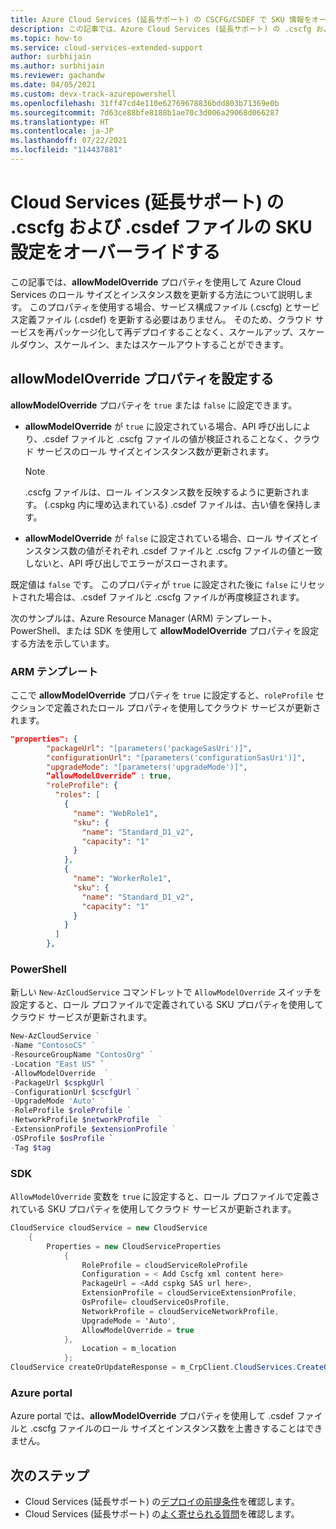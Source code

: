 ```yaml
---
title: Azure Cloud Services (延長サポート) の CSCFG/CSDEF で SKU 情報をオーバーライドする
description: この記事では、Azure Cloud Services (延長サポート) の .cscfg および .csdef ファイルの SKU 情報をオーバーライドする方法について説明します。
ms.topic: how-to
ms.service: cloud-services-extended-support
author: surbhijain
ms.author: surbhijain
ms.reviewer: gachandw
ms.date: 04/05/2021
ms.custom: devx-track-azurepowershell
ms.openlocfilehash: 31ff47cd4e110e62769678836bdd803b71369e0b
ms.sourcegitcommit: 7d63ce88bfe8188b1ae70c3d006a29068d066287
ms.translationtype: HT
ms.contentlocale: ja-JP
ms.lasthandoff: 07/22/2021
ms.locfileid: "114437881"
---
```

# <a name="override-sku-settings-in-cscfg-and-csdef-files-for-cloud-services-extended-support"></a>Cloud Services (延長サポート) の .cscfg および .csdef ファイルの SKU 設定をオーバーライドする

この記事では、**allowModelOverride** プロパティを使用して Azure Cloud Services のロール サイズとインスタンス数を更新する方法について説明します。 このプロパティを使用する場合、サービス構成ファイル (.cscfg) とサービス定義ファイル (.csdef) を更新する必要はありません。 そのため、クラウド サービスを再パッケージ化して再デプロイすることなく、スケールアップ、スケールダウン、スケールイン、またはスケールアウトすることができます。

## <a name="set-the-allowmodeloverride-property"></a>allowModelOverride プロパティを設定する
**allowModelOverride** プロパティを `true` または `false` に設定できます。 
* **allowModelOverride** が `true` に設定されている場合、API 呼び出しにより、.csdef ファイルと .cscfg ファイルの値が検証されることなく、クラウド サービスのロール サイズとインスタンス数が更新されます。 
   > [!Note]
   > .cscfg ファイルは、ロール インスタンス数を反映するように更新されます。 (.cspkg 内に埋め込まれている) .csdef ファイルは、古い値を保持します。

* **allowModelOverride** が `false` に設定されている場合、ロール サイズとインスタンス数の値がそれぞれ .csdef ファイルと .cscfg ファイルの値と一致しないと、API 呼び出しでエラーがスローされます。

既定値は `false` です。 このプロパティが `true` に設定された後に `false` にリセットされた場合は、.csdef ファイルと .cscfg ファイルが再度検証されます。

次のサンプルは、Azure Resource Manager (ARM) テンプレート、PowerShell、または SDK を使用して **allowModelOverride** プロパティを設定する方法を示しています。

### <a name="arm-template"></a>ARM テンプレート
ここで **allowModelOverride** プロパティを `true` に設定すると、`roleProfile` セクションで定義されたロール プロパティを使用してクラウド サービスが更新されます。
```json
"properties": {
        "packageUrl": "[parameters('packageSasUri')]",
        "configurationUrl": "[parameters('configurationSasUri')]",
        "upgradeMode": "[parameters('upgradeMode')]",
        “allowModelOverride” : true,
        "roleProfile": {
          "roles": [
            {
              "name": "WebRole1",
              "sku": {
                "name": "Standard_D1_v2",
                "capacity": "1"
              }
            },
            {
              "name": "WorkerRole1",
              "sku": {
                "name": "Standard_D1_v2",
                "capacity": "1"
              }
            }
          ]
        },

```
### <a name="powershell"></a>PowerShell
新しい `New-AzCloudService` コマンドレットで `AllowModelOverride` スイッチを設定すると、ロール プロファイルで定義されている SKU プロパティを使用してクラウド サービスが更新されます。
```powershell
New-AzCloudService ` 
-Name "ContosoCS" ` 
-ResourceGroupName "ContosOrg" ` 
-Location "East US" `
-AllowModelOverride  ` 
-PackageUrl $cspkgUrl ` 
-ConfigurationUrl $cscfgUrl ` 
-UpgradeMode 'Auto' ` 
-RoleProfile $roleProfile ` 
-NetworkProfile $networkProfile  ` 
-ExtensionProfile $extensionProfile ` 
-OSProfile $osProfile `
-Tag $tag
```
### <a name="sdk"></a>SDK
`AllowModelOverride` 変数を `true` に設定すると、ロール プロファイルで定義されている SKU プロパティを使用してクラウド サービスが更新されます。

```csharp
CloudService cloudService = new CloudService
    {
        Properties = new CloudServiceProperties
            {
                RoleProfile = cloudServiceRoleProfile
                Configuration = < Add Cscfg xml content here>
                PackageUrl = <Add cspkg SAS url here>,
                ExtensionProfile = cloudServiceExtensionProfile,
                OsProfile= cloudServiceOsProfile,
                NetworkProfile = cloudServiceNetworkProfile,
                UpgradeMode = 'Auto',
                AllowModelOverride = true
            },
                Location = m_location
            };
CloudService createOrUpdateResponse = m_CrpClient.CloudServices.CreateOrUpdate("ContosOrg", "ContosoCS", cloudService);
```
### <a name="azure-portal"></a>Azure portal
Azure portal では、**allowModelOverride** プロパティを使用して .csdef ファイルと .cscfg ファイルのロール サイズとインスタンス数を上書きすることはできません。 


## <a name="next-steps"></a>次のステップ 
- Cloud Services (延長サポート) の[デプロイの前提条件](deploy-prerequisite.md)を確認します。
- Cloud Services (延長サポート) の[よく寄せられる質問](faq.yml)を確認します。
